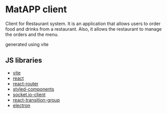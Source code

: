 # MatAPP client

Client for Restaurant system. It is an application that allows users to order food and drinks from a restaurant. Also, it allows the restaurant to manage the orders and the menu.


generated using vite

## JS libraries

- [vite](https://vitejs.dev/)
- [react](https://reactjs.org/)
- [react-router](https://reacttraining.com/react-router/)
- [styled-components](https://www.styled-components.com/)
- [socket.io-client](https://socket.io/)
- [react-transition-group](https://reactcommunity.org/react-transition-group/)
- [electron](https://www.electronjs.org/)

